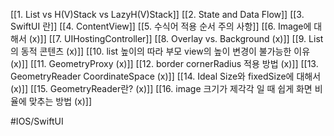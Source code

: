 [[1. List vs H(V)Stack vs LazyH(V)Stack]]
[[2. State and Data Flow]]
[[3. SwiftUI 란]]
[[4. ContentView]]
[[5. 수식어 적용 순서 주의 사항]]
[[6. Image에 대해서 (x)]]
[[7. UIHostingController]]
[[8. Overlay vs. Background (x)]]
[[9. List의 동적 콘텐츠 (x)]]
[[10. list 높이의 따라 부모 view의 높이 변경이 불가능한 이유 (x)]]
[[11. GeometryProxy (x)]]
[[12. border cornerRadius 적용 방법 (x)]]
[[13. GeometryReader CoordinateSpace (x)]]
[[14. Ideal Size와 fixedSize에 대해서 (x)]]
[[15. GeometryReader란? (x)]]
[[16. image 크기가 제각각 일 때 쉽게 화면 비율에 맞추는 방법 (x)]]

#IOS/SwiftUI 
